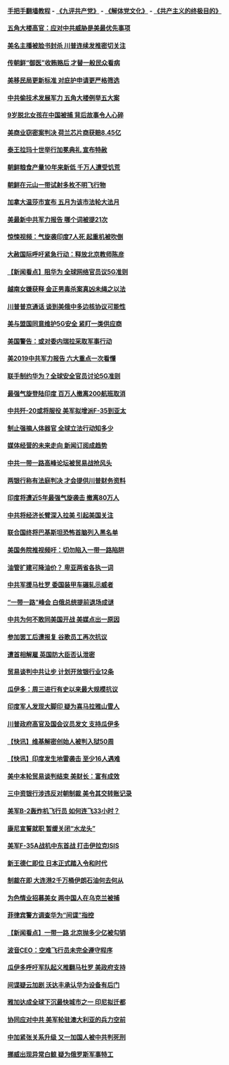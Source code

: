 #### [手把手翻墙教程](https://github.com/gfw-breaker/guides/wiki) -  [《九评共产党》](https://github.com/gfw-breaker/9ping.md?t=05051537) - [《解体党文化》](https://github.com/gfw-breaker/jtdwh.md?t=05051537) - [《共产主义的终极目的》](https://github.com/gfw-breaker/gczydzjmd.md?t=05051537)

#### [五角大楼高官：应对中共威胁是美最优先事项](../pages/nsc418/n11235691.md?t=05051537) 

#### [美名主播被脸书封杀 川普连续发推密切关注](../pages/nsc418/n11232200.md?t=05051537) 

#### [传朝鲜“御医”收贿赂后 才替一般民众看病](../pages/nsc418/n11235009.md?t=05051537) 

#### [美移民局更新标准 对庇护申请更严格筛选](../pages/nsc418/n11234375.md?t=05051537) 

#### [中共偷技术发展军力 五角大楼例举五大案](../pages/nsc418/n11232655.md?t=05051537) 

#### [9岁脱北女孩在中国被捕 背后故事令人心碎](../pages/nsc418/n11234217.md?t=05051537) 

#### [美商业窃密案判决 荷兰芯片商获赔8.45亿](../pages/nsc418/n11234200.md?t=05051537) 

#### [泰王拉玛十世举行加冕典礼 宣布特赦](../pages/nsc418/n11233993.md?t=05051537) 

#### [朝鲜粮食产量10年来新低 千万人遭受饥荒](../pages/nsc418/n11231831.md?t=05051537) 

#### [朝鲜在元山一带试射多枚不明飞行物](../pages/nsc418/n11233032.md?t=05051537) 

#### [加拿大温莎市宣布 五月为该市法轮大法月](../pages/nsc418/n11232919.md?t=05051537) 

#### [美最新中共军力报告 哪个词被提21次](../pages/nsc418/n11232614.md?t=05051537) 

#### [惊悚视频：气旋袭印度7人死 起重机被吹倒](../pages/nsc418/n11232791.md?t=05051537) 

#### [大赦国际呼吁紧急行动：释放北京教师陈彦](../pages/nsc418/n11232631.md?t=05051537) 

#### [【新闻看点】阻华为 全球网络官员议5G准则](../pages/nsc418/n11232399.md?t=05051537) 

#### [越南女嫌获释 金正男毒杀案真凶未绳之以法](../pages/nsc418/n11232663.md?t=05051537) 

#### [川普普京通话 谈到美俄中多边核协议可能性](../pages/nsc418/n11232521.md?t=05051537) 

#### [美与盟国同意维护5G安全 紧盯一类供应商](../pages/nsc418/n11232305.md?t=05051537) 

#### [美国警告：或对委内瑞拉采取军事行动](../pages/nsc418/n11231759.md?t=05051537) 

#### [美2019中共军力报告 六大重点一次看懂](../pages/nsc418/n11231924.md?t=05051537) 

#### [联手制约华为？全球安全官员讨论5G准则](../pages/nsc418/n11231723.md?t=05051537) 

#### [最强气旋登陆印度 百万人撤离200航班取消](../pages/nsc418/n11231446.md?t=05051537) 

#### [中共歼-20或将服役 美军拟增派F-35到亚太](../pages/nsc418/n11231286.md?t=05051537) 

#### [制止强摘人体器官 全球立法行动知多少](../pages/nsc418/n11229916.md?t=05051537) 

#### [媒体经营的未来走向 新闻订阅成趋势](../pages/nsc418/n11227859.md?t=05051537) 

#### [中共一带一路高峰论坛被贸易战抢风头](../pages/nsc418/n11229789.md?t=05051537) 

#### [两银行称有法庭判决 才会提供川普财务资料](../pages/nsc418/n11229714.md?t=05051537) 

#### [印度将遭近5年最强气旋袭击 撤离80万人](../pages/nsc418/n11229178.md?t=05051537) 

#### [中共将经济长臂深入拉美 引起美国关注](../pages/nsc418/n11229044.md?t=05051537) 

#### [联合国终将巴基斯坦恐怖首脑列入黑名单](../pages/nsc418/n11228791.md?t=05051537) 

#### [美国务院推视频吁：切勿陷入一带一路陷阱](../pages/nsc418/n11228840.md?t=05051537) 

#### [油管扩建可降油价？ 卑亚两省各执一词](../pages/nsc418/n11228357.md?t=05051537) 

#### [中共军援马杜罗 委国装甲车碾轧示威者](../pages/nsc418/n11227679.md?t=05051537) 

#### [“一带一路”峰会 白俄总统提前退场成谜](../pages/nsc418/n11208197.md?t=05051537) 

#### [中共为何不敢同美国开战 美媒点出一原因](../pages/nsc418/n11227472.md?t=05051537) 

#### [参加罢工后遭报复 谷歌员工再次抗议](../pages/nsc418/n11227242.md?t=05051537) 

#### [遭首相解雇 英国防大臣否认泄密](../pages/nsc418/n11227379.md?t=05051537) 

#### [贸易谈判中共让步 计划开放银行业12条](../pages/nsc418/n11227053.md?t=05051537) 

#### [瓜伊多：周三进行有史以来最大规模抗议](../pages/nsc418/n11227119.md?t=05051537) 

#### [印度军人发现大脚印 疑为喜马拉雅山雪人](../pages/nsc418/n11226904.md?t=05051537) 

#### [川普政府高官及国会议员发文 支持瓜伊多](../pages/nsc418/n11226605.md?t=05051537) 

#### [【快讯】维基解密创始人被判入狱50周](../pages/nsc418/n11226601.md?t=05051537) 

#### [【快讯】印度发生地雷袭击 至少16人遇难](../pages/nsc418/n11226583.md?t=05051537) 

#### [美中本轮贸易谈判结束 美财长：富有成效](../pages/nsc418/n11226466.md?t=05051537) 

#### [三中资银行涉违反对朝制裁 美令其交转账记录](../pages/nsc418/n11226285.md?t=05051537) 

#### [美军B-2轰炸机飞行员 如何连飞33小时？](../pages/nsc418/n11226241.md?t=05051537) 

#### [康尼宣誓就职 暂缓关闭“水龙头”](../pages/nsc418/n11226024.md?t=05051537) 

#### [美军F-35A战机中东首战 打击伊拉克ISIS](../pages/nsc418/n11225663.md?t=05051537) 

#### [新王德仁即位 日本正式踏入令和时代](../pages/nsc418/n11225925.md?t=05051537) 

#### [制裁在即 大连港2千万桶伊朗石油何去何从](../pages/nsc418/n11225276.md?t=05051537) 

#### [为色情业招募美女 两中国人在乌克兰被捕](../pages/nsc418/n11225138.md?t=05051537) 

#### [菲律宾警方调查华为“间谍”指控](../pages/nsc418/n11225052.md?t=05051537) 

#### [【新闻看点】一带一路 北京抛多少亿被勾销](../pages/nsc418/n11224834.md?t=05051537) 

#### [波音CEO：空难飞行员未完全遵守程序](../pages/nsc418/n11224825.md?t=05051537) 

#### [瓜伊多呼吁军队起义推翻马杜罗 美政府支持](../pages/nsc418/n11224901.md?t=05051537) 

#### [间谍疑云加剧 沃达丰承认华为设备有后门](../pages/nsc418/n11224659.md?t=05051537) 

#### [雅加达成全球下沉最快城市之一 印尼拟迁都](../pages/nsc418/n11224133.md?t=05051537) 

#### [协同应对中共 美军轮驻澳大利亚的兵力空前](../pages/nsc418/n11224434.md?t=05051537) 

#### [中加紧张关系升级 又一加国人被中共判死刑](../pages/nsc418/n11224222.md?t=05051537) 

#### [挪威出现异常白鲸 疑为俄罗斯军事特工](../pages/nsc418/n11224062.md?t=05051537) 

